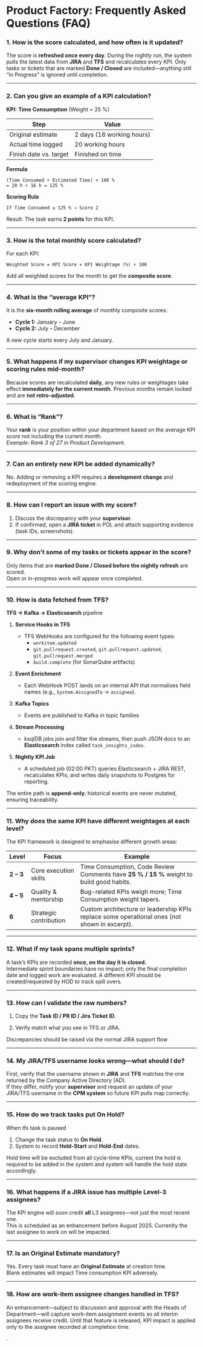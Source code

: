 # Product Factory: Frequently Asked Questions (FAQ)


### 1. How is the score calculated, and how often is it updated?  
The score is **refreshed once every day**. During the nightly run, the system pulls the latest data from **JIRA** and **TFS** and recalculates every KPI. Only tasks or tickets that are marked **Done / Closed** are included—anything still “In Progress” is ignored until completion.

---

### 2. Can you give an example of a KPI calculation?  
**KPI:** **Time Consumption** (Weight = 25 %)

| Step | Value |
|------|-------|
| Original estimate | 2 days (16 working hours) |
| Actual time logged | 20 working hours |
| Finish date vs. target | Finished on time |

**Formula**

```
(Time Consumed ÷ Estimated Time) × 100 %  
= 20 h ÷ 16 h = 125 %
```

**Scoring Rule**

```
If Time Consumed ≤ 125 % → Score 2
```

Result: The task earns **2 points** for this KPI.

---

### 3. How is the total monthly score calculated?  
For each KPI:  

```
Weighted Score = KPI Score × KPI Weightage (%) ÷ 100
```  

Add all weighted scores for the month to get the **composite score**.

---

### 4. What is the “average KPI”?  
It is the **six-month rolling average** of monthly composite scores:  

* **Cycle 1:** January – June  
* **Cycle 2:** July – December  

A new cycle starts every July and January.

---

### 5. What happens if my supervisor changes KPI weightage or scoring rules mid-month?  
Because scores are recalculated **daily**, any new rules or weightages take effect **immediately for the current month**. Previous months remain locked and are **not retro-adjusted**.

---

### 6. What is “Rank”?  
Your **rank** is your position within your department based on the average KPI score not including the current month.  
*Example: Rank 3 of 27 in Product Development.*

---

### 7. Can an entirely new KPI be added dynamically?  
No. Adding or removing a KPI requires a **development change** and redeployment of the scoring engine.

---

### 8. How can I report an issue with my score?  
1. Discuss the discrepancy with your **supervisor**.  
2. If confirmed, open a **JIRA ticket** in POL and attach supporting evidence (task IDs, screenshots).

---

### 9. Why don’t some of my tasks or tickets appear in the score?  
Only items that are **marked Done / Closed before the nightly refresh** are scored.  
Open or in-progress work will appear once completed.

---
### 10. How is data fetched from TFS?

**TFS → Kafka → Elasticsearch** pipeline  

1. **Service Hooks in TFS**  
   * TFS WebHooks are configured for the following event types:  
     - `workitem.updated`  
     - `git.pullrequest.created`, `git.pullrequest.updated`, `git.pullrequest.merged`  
     - `build.complete` (for SonarQube artifacts)  
2. **Event Enrichment**  
   * Each WebHook POST lands on an internal API that normalises field names (e.g., `System.AssignedTo` → `assignee`).  
3. **Kafka Topics**  
   * Events are published to Kafka in topic families
   
4. **Stream Processing**  
   * ksqlDB jobs join and filter the streams, then push JSON docs to an **Elasticsearch** index called `task_insights_index`.  
5. **Nightly KPI Job**  
   * A scheduled job (02:00 PKT) queries Elasticsearch + JIRA REST, recalculates KPIs, and writes daily snapshots to Postgres for reporting.

The entire path is **append-only**; historical events are never mutated, ensuring traceability.

---

### 11. Why does the same KPI have different weightages at each level?

The KPI framework is designed to emphasise different growth areas:

| Level | Focus | Example |
|-------|-------|---------|
| **2 – 3** | Core execution skills | Time Consumption, Code Review Comments have **25 % / 15 %** weight to build good habits. |
| **4 – 5** | Quality & mentorship | Bug-related KPIs weigh more; Time Consumption weight tapers. |
| **6** | Strategic contribution | Custom architecture or leadership KPIs replace some operational ones (not shown in excerpt). |


---

### 12. What if my task spans multiple sprints?

A task’s KPIs are recorded **once, on the day it is closed.**  
Intermediate sprint boundaries have no impact; only the final completion date and logged work are evaluated. A different KPI should be created/requested by HOD to track spill overs.

---


### 13. How can I validate the raw numbers?

1. Copy the **Task ID / PR ID / Jira Ticket ID**.  

2. Verify match what you see in TFS or JIRA.

Discrepancies should be raised via the normal JIRA support flow 

---

### 14. My JIRA/TFS username looks wrong—what should I do?  

First, verify that the username shown in **JIRA** and **TFS** matches the one returned by the Company Active Directory (AD).  
If they differ, notify your **supervisor** and request an update of your JIRA/TFS username in the **CPM system** so future KPI pulls map correctly.

---

### 15. How do we track tasks put **On Hold**?  
When tfs task is paused

1. Change the task status to **On Hold**.  
2. System to record **Hold-Start** and **Hold-End** dates.  

 Hold time will be excluded from all cycle-time KPIs, current the hold is required to be added in the system and system will handle the hold state accordingly.

---

### 16. What happens if a JIRA issue has multiple **Level-3** assignees?  
The KPI engine will soon credit **all** L3 assignees—not just the most recent one.  
This is scheduled as an enhancement before August 2025.
Currenlty the last assignee to work on will be impacted. 

---

### 17. Is an **Original Estimate** mandatory?
Yes. Every task must have an **Original Estimate** at creation time.  
Blank estimates will impact Time consumption KPI adversely.

---

### 18. How are **work-item assignee changes** handled in TFS?  
An enhancement—subject to discussion and approval with the Heads of Department—will capture work-item assignment events so all interim assignees receive credit. Until that feature is released, KPI impact is applied only to the assignee recorded at completion time.









.



